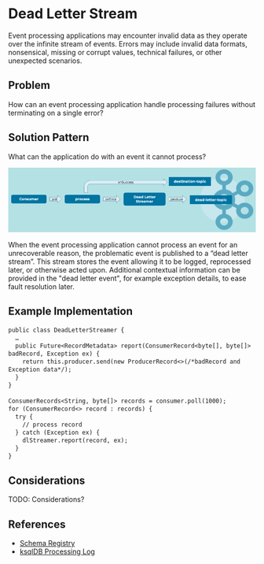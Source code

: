 # Dead Letter Stream

Event processing applications may encounter invalid data as they operate over the infinite stream of events. Errors may include invalid data formats, nonsensical, missing or corrupt values, technical failures, or other unexpected scenarios.

## Problem
How can an event processing application handle processing failures without terminating on a single error?

## Solution Pattern
What can the application do with an event it cannot process?

![dead-letter-stream](../img/dead-letter-stream.png)

When the event processing application cannot process an event for an unrecoverable reason, the problematic event is published to a “dead letter stream”. This stream stores the event allowing it to be logged, reprocessed later, or otherwise acted upon. Additional contextual information can be provided in the "dead letter event", for example exception details, to ease fault resolution later.

## Example Implementation
```
public class DeadLetterStreamer {
  …
  public Future<RecordMetadata> report(ConsumerRecord<byte[], byte[]> badRecord, Exception ex) {
    return this.producer.send(new ProducerRecord<>(/*badRecord and Exception data*/);
  }
}

ConsumerRecords<String, byte[]> records = consumer.poll(1000);
for (ConsumerRecord<> record : records) {
  try {
    // process record
  } catch (Exception ex) {
    dlStreamer.report(record, ex);
  }
}
```

## Considerations
TODO: Considerations? 

## References
* [Schema Registry](https://docs.confluent.io/platform/current/schema-registry/index.html)
* [ksqlDB Processing Log](https://docs.ksqldb.io/en/latest/reference/processing-log/)
